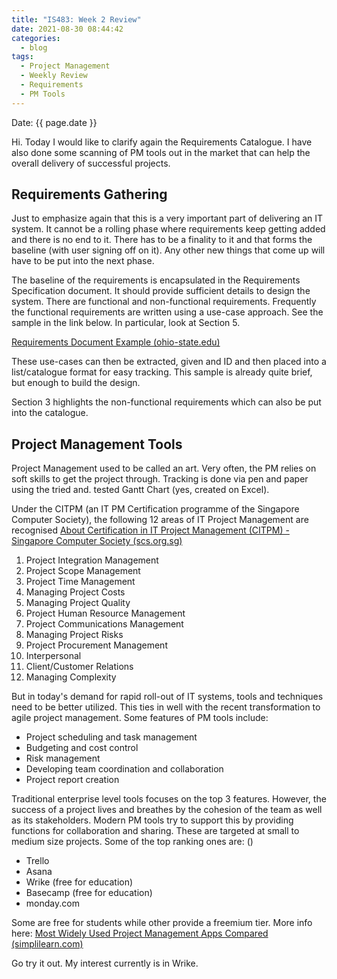 ```yaml
---
title: "IS483: Week 2 Review"
date: 2021-08-30 08:44:42
categories:
  - blog
tags:
  - Project Management
  - Weekly Review
  - Requirements
  - PM Tools
---
```


Date: {{ page.date }}

Hi. Today I would like to clarify again the Requirements Catalogue. I have also done some scanning of PM tools out in the market that can help the overall delivery of successful projects.

## Requirements Gathering

Just to emphasize again that this is a very important part of delivering an IT system. It cannot be a rolling phase where requirements keep getting added and there is no end to it. There has to be a finality to it and that forms the baseline (with user signing off on it). Any other new things that come up will have to be put into the next phase.

The baseline of the requirements is encapsulated in the Requirements Specification document. It should provide sufficient details to design the system. There are functional and non-functional requirements. Frequently the functional requirements are written using a use-case approach. See the sample in the link below. In particular, look at Section 5.

[Requirements Document Example (ohio-state.edu)](http://web.cse.ohio-state.edu/~bair.41/616/Project/Example_Document/Req_Doc_Example.html)

These use-cases can then be extracted, given and ID and then placed into a list/catalogue format for easy tracking. This sample is already quite brief, but enough to build the design.

Section 3 highlights the non-functional requirements which can also be put into the catalogue.

## Project Management Tools

Project Management used to be called an art. Very often, the PM relies on soft skills to get the project through. Tracking is done via pen and paper using the tried and. tested Gantt Chart (yes, created on Excel). 

Under the CITPM (an IT PM Certification programme of the Singapore Computer Society), the following 12 areas of IT Project Management are recognised [About Certification in IT Project Management (CITPM) - Singapore Computer Society (scs.org.sg)](https://www.scs.org.sg/certifications/citpm)

1.  Project Integration Management
2.  Project Scope Management
3.  Project Time Management
4.  Managing Project Costs
5.  Managing Project Quality
6.  Project Human Resource Management
7.  Project Communications Management
8.  Managing Project Risks
9.  Project Procurement Management
10.  Interpersonal
11.  Client/Customer Relations
12.  Managing Complexity

But in today's demand for rapid roll-out of IT systems, tools and techniques need to be better utilized. This ties in well with the recent transformation to agile project management. Some features of PM tools include:

-   Project scheduling and task management
-   Budgeting and cost control
-   Risk management 
-   Developing team coordination and collaboration
-   Project report creation

Traditional enterprise level tools focuses on the top 3 features. However, the success of a project lives and breathes by the cohesion of the team as well as its stakeholders. Modern PM tools try to support this by providing functions for collaboration and sharing. These are targeted at small to medium size projects. Some of the top ranking ones are: ()

- Trello
- Asana
- Wrike (free for education)
- Basecamp (free for education)
- monday.com

Some are free for students while other provide a freemium tier. More info here: [Most Widely Used Project Management Apps Compared (simplilearn.com)](https://www.simplilearn.com/project-management-apps-article)

Go try it out. My interest currently is in Wrike.











